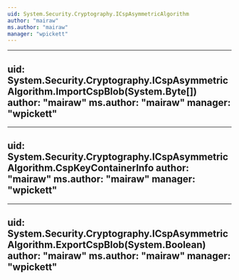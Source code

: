 ```yaml
---
uid: System.Security.Cryptography.ICspAsymmetricAlgorithm
author: "mairaw"
ms.author: "mairaw"
manager: "wpickett"
---
```


---
uid: System.Security.Cryptography.ICspAsymmetricAlgorithm.ImportCspBlob(System.Byte[])
author: "mairaw"
ms.author: "mairaw"
manager: "wpickett"
---

---
uid: System.Security.Cryptography.ICspAsymmetricAlgorithm.CspKeyContainerInfo
author: "mairaw"
ms.author: "mairaw"
manager: "wpickett"
---

---
uid: System.Security.Cryptography.ICspAsymmetricAlgorithm.ExportCspBlob(System.Boolean)
author: "mairaw"
ms.author: "mairaw"
manager: "wpickett"
---
